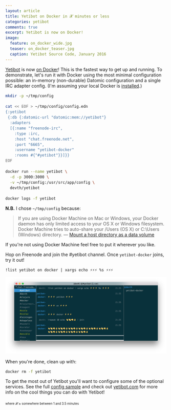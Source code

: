 ```yaml
---
layout: article
title: Yetibot on Docker in 𝓧 minutes or less
categories: yetibot
comments: true
excerpt: Yetibot is now on Docker!
image:
  feature: on_docker_wide.jpg
  teaser: on_docker_teaser.jpg
  caption: Yetibot Source Code, January 2016
---
```


[Yetibot](http://yetibot.com) is now [on
Docker](https://hub.docker.com/r/devth/yetibot/tags/)! This is the fastest way
to get up and running. To demonstrate, let's run it with Docker using the most
minimal configuration possible: an in-memory (non-durable) Datomic configuration
and a single IRC adapter config. (I'm assuming your local Docker is
[installed](https://www.docker.com/docker-toolbox).)

```bash
mkdir -p ~/tmp/config

cat << EOF > ~/tmp/config/config.edn
{:yetibot
 {:db {:datomic-url "datomic:mem://yetibot"}
  :adapters
  [{:name "freenode-irc",
    :type :irc,
    :host "chat.freenode.net",
    :port "6665",
    :username "yetibot-docker"
    :rooms #{"#yetibot"}}]}}
EOF

docker run --name yetibot \
  -d -p 3000:3000 \
  -v ~/tmp/config:/usr/src/app/config \
  devth/yetibot

docker logs -f yetibot
```

**N.B.** I chose `~/tmp/config` because:

> If you are using Docker Machine on Mac or Windows, your Docker daemon has only
> limited access to your OS X or Windows filesystem. Docker Machine tries to
> auto-share your /Users (OS X) or C:\Users (Windows) directory.
> — [Mount a host directory as a data volume](https://docs.docker.com/engine/userguide/dockervolumes/#mount-a-host-directory-as-a-data-volume)

If you're not using Docker Machine feel free to put it wherever you like.

Hop on Freenode and join the #yetibot channel. Once `yetibot-docker` joins, try
it out!

```
!list yetibot on docker | xargs echo ⚡️⚡️⚡️ %s ⚡️⚡️⚡️
```


<img src="/images/yetibot-on-docker-irc.png" />

When you're done, clean up with:

```bash
docker rm -f yetibot
```

To get the most out of Yetibot you'll want to configure some of the optional
services. See the full [config
sample](https://github.com/devth/yetibot/blob/master/config/config-sample.edn)
and check out [yetibot.com](http://yetibot.com) for more info on the cool things
you can do with Yetibot!

<small><sub>where 𝓧 ≈ somewhere between 1 and 3.5 minutes</sub></small>
